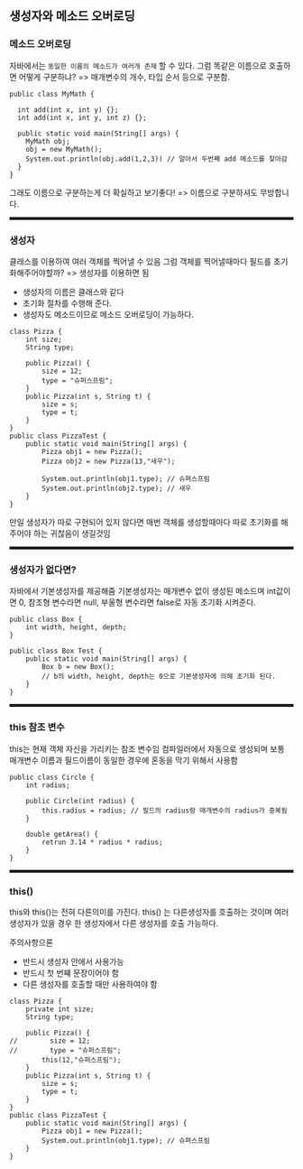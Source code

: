 ## 생성자와 메소드 오버로딩

### 메소드 오버로딩

자바에서는 `동일한 이름의 메소드가 여러개 존재` 할 수 있다.
그럼 똑같은 이름으로 호출하면 어떻게 구분하냐?
=> 매개변수의 개수, 타입 순서 등으로 구분함.

```
public class MyMath {

  int add(int x, int y) {};
  int add(int x, int y, int z) {};

  public static void main(String[] args) {
  	MyMath obj;
    obj = new MyMath();
    System.out.println(obj.add(1,2,3)) // 알아서 두번째 add 메소드를 찾아감
  }
}
```

그래도 이름으로 구분하는게 더 확실하고 보기좋다!
=> 이름으로 구분하셔도 무방합니다.

<hr style="height:5px">

### 생성자

클래스를 이용하여 여러 객체를 찍어낼 수 있음
그럼 객체를 찍어낼때마다 필드를 초기화해주어야할까?
=> 생성자를 이용하면 됨

- 생성자의 이름은 클래스와 같다
- 초기화 절차를 수행해 준다.
- 생성자도 메소드이므로 메소드 오버로딩이 가능하다.

```
class Pizza {
    int size;
    String type;

    public Pizza() {
        size = 12;
        type = "슈퍼스프림";
    }
    public Pizza(int s, String t) {
        size = s;
        type = t;
    }
}
public class PizzaTest {
    public static void main(String[] args) {
        Pizza obj1 = new Pizza();
        Pizza obj2 = new Pizza(13,"새우");

        System.out.println(obj1.type); // 슈퍼스프림
        System.out.println(obj2.type); // 새우
    }
}
```

만일 생성자가 따로 구현되어 있지 않다면
매번 객체를 생성할때마다 따로 초기화를 해주어야 하는 귀찮음이 생길것임

<hr style="height:5px">

### 생성자가 없다면?

자바에서 기본생성자를 제공해줌
기본생성자는 매개변수 없이 생성된 메소드며
int값이면 0, 참조형 변수라면 null, 부울형 변수라면 false로 자동 초기화 시켜준다.

```
public class Box {
    int width, height, depth;
}

public class Box Test {
    public static void main(String[] args) {
        Box b = new Box();
        // b의 width, height, depth는 0으로 기본생성자에 의해 초기화 된다.
    }
}
```

<hr style="height:5px">

### this 참조 변수

this는 현재 객체 자신을 가리키는 참조 변수임
컴파일러에서 자동으로 생성되며 보통 매개변수 이름과 필드이름이 동일한 경우에 혼동을 막기 위해서 사용함

```
public class Circle {
    int radius;

    public Circle(int radius) {
        this.radius = radius; // 필드의 radius랑 매개변수의 radius가 중복됨
    }

    double getArea() {
        retrun 3.14 * radius * radius;
    }
}
```

<hr style="height:5px">

### this()

this와 this()는 전혀 다른의미를 가진다.
this() 는 다른생성자를 호출하는 것이며
여러 생성자가 있을 경우
한 생성자에서 다른 생성자를 호출 가능하다.

주의사항으론

- 반드시 생성자 안에서 사용가능
- 반드시 첫 번쨰 문장이어야 함
- 다른 생성자를 호출할 때만 사용하여야 함

```
class Pizza {
    private int size;
    String type;

    public Pizza() {
//        size = 12;
//        type = "슈퍼스프림";
        this(12,"슈퍼스프림");
    }
    public Pizza(int s, String t) {
        size = s;
        type = t;
    }
}
public class PizzaTest {
    public static void main(String[] args) {
        Pizza obj1 = new Pizza();
        System.out.println(obj1.type); // 슈퍼스프림
    }
}
```
